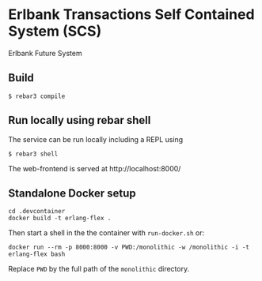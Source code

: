# Erlbank Transactions Self Contained System (SCS) 

Erlbank Future System

## Build

```
$ rebar3 compile
```


## Run locally using rebar shell

The service can be run locally including a REPL using

```
$ rebar3 shell
```

The web-frontend is served at http://localhost:8000/

## Standalone Docker setup

```
cd .devcontainer
docker build -t erlang-flex .
```

Then start a shell in the the container with `run-docker.sh` or:

```
docker run --rm -p 8000:8000 -v PWD:/monolithic -w /monolithic -i -t erlang-flex bash
```

Replace `PWD` by the full path of the `monolithic` directory.

